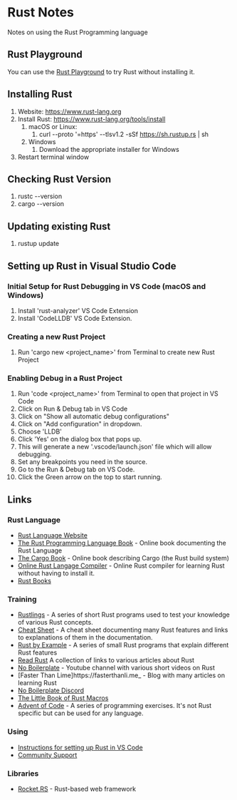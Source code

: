 # Rust Notes

Notes on using the Rust Programming language

## Rust Playground

You can use the [Rust Playground](https://play.rust-lang.org/) to try Rust without installing it.

## Installing Rust

1. Website: https://www.rust-lang.org
2. Install Rust: https://www.rust-lang.org/tools/install
    1. macOS or Linux:
        1. curl --proto '=https' --tlsv1.2 -sSf https://sh.rustup.rs | sh
    2. Windows
       1. Download the appropriate installer for Windows
3. Restart terminal window

## Checking Rust Version
1. rustc --version
2. cargo --version

## Updating existing Rust
1. rustup update

## Setting up Rust in Visual Studio Code

### Initial Setup for Rust Debugging in VS Code (macOS and Windows)

1. Install 'rust-analyzer' VS Code Extension
2. Install 'CodeLLDB' VS Code Extension.

### Creating a new Rust Project
1. Run 'cargo new <project_name>' from Terminal to create new Rust Project

### Enabling Debug in a Rust Project 

1. Run 'code <project_name>' from Terminal to open that project in VS Code
2. Click on Run & Debug tab in VS Code
3. Click on "Show all automatic debug configurations"
4. Click on "Add configuration" in dropdown.
5. Choose 'LLDB'
6. Click 'Yes' on the dialog box that pops up.
7. This will generate a new '.vscode/launch.json' file which will allow debugging.
8. Set any breakpoints you need in the source.
9. Go to the Run & Debug tab on VS Code.
10. Click the Green arrow on the top to start running.

## Links

### Rust Language

* [Rust Language Website](https://www.rust-lang.org)
* [The Rust Programming Language Book](https://doc.rust-lang.org/book/) - Online book documenting the Rust Language
* [The Cargo Book](https://doc.rust-lang.org/stable/cargo/) - Online book describing Cargo (the Rust build system)
* [Online Rust Langage Compiler](https://play.rust-lang.org) - Online Rust compiler for learning Rust without having to install it.
* [Rust Books](https://rust-lang.org/learn)

### Training

* [Rustlings](https://github.com/rust-lang/rustlings) - A series of short Rust programs used to test your knowledge of various Rust concepts.
* [Cheat Sheet](https://cheats.rs/) - A cheat sheet documenting many Rust features and links to explanations of them in the documentation.
* [Rust by Example](https://doc.rust-lang.org/rust-by-example/) - A series of small Rust programs that explain different Rust features
* [Read Rust](https://readrust.net) A collection of links to various articles about Rust
* [No Boilerplate](https://www.youtube.com/@NoBoilerplate) - Youtube channel with various short videos on Rust
* [Faster Than Lime]https://fasterthanli.me_ - Blog with many articles on learning Rust
* [No Boilerplate Discord](https://noboilerplate.org/discord)
* [The Little Book of Rust Macros](https://danielkeep.github.io/tlborm/book/index.html)
* [Advent of Code](https://adventofcode.com/) - A series of programming exercises.  It's not Rust specific but can be used for any language.

### Using

* [Instructions for setting up Rust in VS Code](https://code.visualstudio.com/docs/languages/rust)
* [Community Support](https://www.rust-;ang.org/community)

### Libraries

* [Rocket.RS](https://rocket.rs) - Rust-based web framework 
